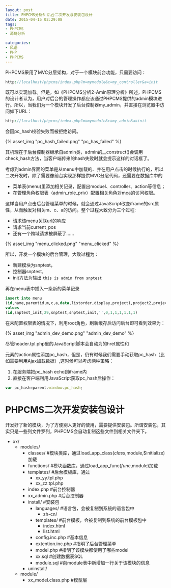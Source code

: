 ```yaml
---
layout: post
title: PHPCMS分析6-后台二次开发与安装包设计
date: 2015-04-15 02:29:08
tags:
- PHPCMS
- 源码分析

categories:
- 风语
- PHP
- PHPCMS
---
```




PHPCMS采用了MVC分层架构，对于一个模块前台功能，只需要访问：
```PHP
http://localhost/phpcms/index.php?m=mymodule&c=my_controller&a=init
```
既可以实现加载。但是，如《PHPCMS分析2-Amin原理分析》所述，PHPCMS的设计者认为，用户对后台的管理操作都应该通过PHPCMS提供的admin模块进行。所以，当我们为一个模块开发了后台控制器my_admin，并直接在浏览器中访问如下URL：
```PHP
http://localhost/phpcms/index.php?m=mymodule&c=my_admin&a=init
```
会因pc_hash校验失败而被拒绝访问。

{% asset_img "pc_hash_failed.png" "pc_has_failed" %}

其机理在于后台控制器继承自admin类，admin的__construct()会调用check_hash方法，当客户端传来的hash失败时就会提示这样的对话框了。

考虑到admin界面的菜单是从menu中加载的、并在用户点击的时候执行的，所以二次开发时，除了需要像前台实现那样提供MVC分层代码，还需要在数据库中的

* 菜单表(menu)里添加相关记录，配置出moduel、controller、action等信息；
* 在管理角色权限表（admin_role_priv）配置相关角色对mca的访问权限。

这样当用户点击后台管理菜单的时候，就会通过JavaScript改变iframe的src属性，从而触发对相关m、c、a的访问。整个过程大致分为三个过程:

* 请求该menu关联url的响应
* 请求当前current_pos
* 还有一个跨域请求被屏蔽了……

{% asset_img "menu_clicked.png" "menu_clicked" %}


所以，开发一个模块的后台管理，大致过程为：

* 新建模块为snptest，
* 控制器snptest，
* init方法为输出 ``this is admin from snptest``

再在menu表中插入一条新的菜单记录

```SQL
insert into menu 
(id,name,parentid,m,c,a,data,listorder,display,project1,project2,project3,project4,project5)
values
(id,snptest_init,29,snptest,snptest,init,'',0,1,1,1,1,1,1)
```



在未配置权限表的情况下，利用root角色，刷新缓存后访问后台即可看到效果为：

{% asset_img "admin_dev_demo.png" "admin_dev_demo" %}

尽管header.tpl.php里的JavaScript脚本会自动为<a>的href属性和<form>元素的action属性添加pc_hash，但是，仍有时候我们需要手动获取pc_hash（比如需要利用Ajax加载数据）,这时候可以考虑两种策略：

1. 在服务端把pc_hash echo到iframe内
2. 直接在客户端利用JavaScript获取pc_hash后操作：

```JavaScript
var pc_hash=parent.window.pc_hash;
```


# PHPCMS二次开发安装包设计

开发好了新的模块，为了方便别人更好的使用，需要提供安装包。所谓安装包，其实只是一些列文件罗列，PHPCMS会自动复制这些文件到相关文件夹下。

* xx/ 
    * modules/ 
        * classes/    #模块类库，通过load_app_class($class,$module,$initialize)加载
        * functions/    #模块函数库，通过load_app_func($func,$module)加载 
        * templates/   #后台模板库，通过 
            * xx_yy.tpl.php    
            * xx_zz.tpl.php
        * index.php    #前台控制器 
        * xx_admin.php    #后台控制器 
        * install/  #安装包 
            * languages/  #语言包，会被复制到系统的语言包中
                * zh-cn/
            * templates/    #前台模板，会被复制到系统的前台模板包中 
                * index.html 
                * list.html 
            * config.inc.php    #基本信息 
            * extention.inc.php    #指明了后台管理菜单 
            * model.php    #指明了该模块都使用了哪些model 
            * xx.sql    #创建数据表SQL
            * module.sql     #向module表中新增加一行关于该模块的信息 
        * uninstall/ 
    * module/ 
        * xx_model.class.php #模型层


